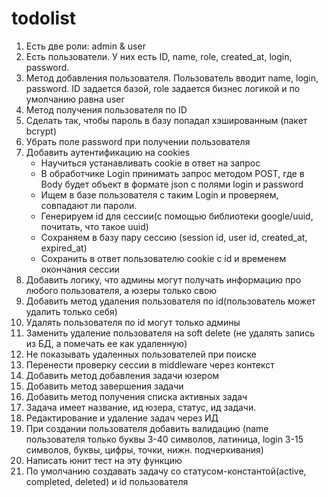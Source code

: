 # todolist
1. Есть две роли: admin & user
2. Есть пользователи. У них есть ID, name, role, created_at, login, password.
3. Метод добавления пользователя. Пользователь вводит name, login, password. ID задается базой, role задается бизнес логикой и по умолчанию равна user
4. Метод получения пользователя по ID
5. Сделать так, чтобы пароль в базу попадал хэшированным (пакет bcrypt)
6. Убрать поле password при получении пользователя
7. Добавить аутентификацию на cookies
    - Научиться устанавливать cookie в ответ на запрос
    - В обработчике Login принимать запрос методом POST, где в Body будет объект в формате json с полями login и password
    - Ищем в базе пользователя с таким Login и проверяем, совпадают ли пароли.
    - Генерируем id для сессии(с помощью библиотеки google/uuid, почитать, что такое uuid)
    - Сохраняем в базу пару сессию (session id, user id, created_at, expired_at)
    - Сохранить в ответ пользователю cookie с id и временем окончания сессии
8. Добавить логику, что админы могут получать информацию про любого пользователя, а юзеры только свою
9. Добавить метод удаления пользователя по id(пользователь может удалить только себя)
10. Удалять пользователя по id могут только админы
11. Заменить удаление пользователя на soft delete (не удалять запись из БД, а помечать ее как удаленную)
12. Не показывать удаленных пользователей при поиске
13. Перенести проверку сессии в middleware через контекст
14. Добавить метод добавления задачи юзером
15. Добавить метод завершения задачи
16. Добавить метод получения списка активных задач
17. Задача имеет название, ид юзера, статус, ид задачи. 
18. Редактирование и удаление задач через ИД
19. При создании пользователя добавить валидацию (name пользователя только буквы 3-40 символов, латиница, login 3-15 символов, буквы, цифры, точки, нижн. подчеркивания)
20. Написать юнит тест на эту функцию
21. По умолчанию создавать задачу со статусом-константой(active, completed, deleted) и id пользователя
